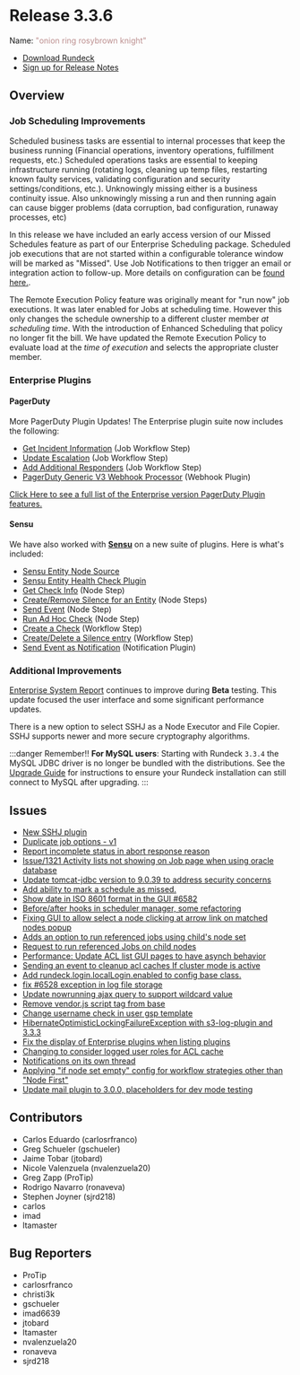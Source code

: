 # Release 3.3.6

Name: <span style="color: rosybrown"><span class="glyphicon glyphicon-knight"></span> "onion ring rosybrown knight"</span>

- [Download Rundeck](https://download.rundeck.com/)
- [Sign up for Release Notes](https://www.rundeck.com/release-notes-signup)

## Overview
### Job Scheduling Improvements
Scheduled business tasks are essential to internal processes that keep the business running (Financial operations, inventory operations, fulfillment requests, etc.) Scheduled operations tasks are essential to keeping infrastructure running (rotating logs, cleaning up temp files, restarting known faulty services, validating configuration and security settings/conditions, etc.). Unknowingly missing either is a business continuity issue. Also unknowingly missing a run and then running again can cause bigger problems (data corruption, bad configuration, runaway processes, etc)

In this release we have included an early access version of our Missed Schedules feature as part of our Enterprise Scheduling package. Scheduled job executions that are not started within a configurable tolerance window will be marked as "Missed".  Use Job Notifications to then trigger an email or integration action to follow-up.  More details on configuration can be [found here.](/manual/schedules/missedjobfires.md).

The Remote Execution Policy feature was originally meant for "run now" job executions. It was later enabled for Jobs at scheduling time. However this only changes the schedule ownership to a different cluster member *at scheduling time*.  With the introduction of Enhanced Scheduling that policy no longer fit the bill.  We have updated the Remote Execution Policy to evaluate load at the *time of execution* and selects the appropriate cluster member.

### Enterprise Plugins
#### PagerDuty
More PagerDuty Plugin Updates!  The Enterprise plugin suite now includes the following:
- [Get Incident Information](/manual/workflow-steps/pagerduty.html#pagerduty-get-incident) (Job Workflow Step)
- [Update Escalation](/manual/workflow-steps/pagerduty.html#pagerduty-update-escalation-policy) (Job Workflow Step)
- [Add Additional Responders](/manual/workflow-steps/pagerduty.html#pagerduty-add-additional-responders) (Job Workflow Step)
- [PagerDuty Generic V3 Webhook Processor](/manual/webhooks/pagerduty-run-job.html#getting-started) (Webhook Plugin)

[Click Here to see a full list of the Enterprise version PagerDuty Plugin features.](https://resources.rundeck.com/plugins/pagerduty-enterprise-plugins/)

#### Sensu
We have also worked with **[Sensu](https://www.sensu.io/)** on a new suite of plugins.  Here is what's included:
- [Sensu Entity Node Source](/manual/projects/resource-model-sources/sensu.md)
- [Sensu Entity Health Check Plugin](/manual/healthcheckplugins/sensu.md)
- [Get Check Info](/manual/node-steps/sensu.html#sensu-get-check-info) (Node Step)
- [Create/Remove Silence for an Entity](/manual/node-steps/sensu.html#sensu-create-silence-entry) (Node Steps)
- [Send Event](/manual/node-steps/sensu.html#sensu-event-create) (Node Step)
- [Run Ad Hoc Check](/manual/node-steps/sensu.html#sensu-run-ad-hoc-check) (Node Step)
- [Create a Check](/manual/workflow-steps/sensu.html#sensu-check-create) (Workflow Step)
- [Create/Delete a Silence entry](/manual/workflow-steps/sensu.html#sensu-create-silence-entry) (Workflow Step)
- [Send Event as Notification](/manual/notifications/sensu.md) (Notification Plugin)

### Additional Improvements

[Enterprise System Report](/manual/system-report.md) continues to improve during **Beta** testing.  This update focused the user interface and some significant performance updates.

There is a new option to select SSHJ as a Node Executor and File Copier. SSHJ supports newer and more secure cryptography algorithms.

:::danger Remember!!
**For MySQL users**: Starting with Rundeck `3.3.4` the MySQL JDBC driver is no longer be
bundled with the distributions. See the [Upgrade Guide](/upgrading/upgrading-to-rundeck-3.3.4.md)
for instructions to ensure your Rundeck installation can still connect to MySQL after upgrading.
:::

## Issues

* [New SSHJ plugin](https://github.com/rundeck/rundeck/pull/6594)
* [Duplicate job options - v1](https://github.com/rundeck/rundeck/pull/6505)
* [Report incomplete status in abort response reason](https://github.com/rundeck/rundeck/pull/6591)
* [Issue/1321 Activity lists not showing on Job page when using oracle database](https://github.com/rundeck/rundeck/pull/6590)
* [Update tomcat-jdbc version to 9.0.39 to address security concerns](https://github.com/rundeck/rundeck/pull/6589)
* [Add ability to mark a schedule as missed.](https://github.com/rundeck/rundeck/pull/6586)
* [Show date in ISO 8601 format in the GUI #6582](https://github.com/rundeck/rundeck/pull/6583)
* [Before/after hooks in scheduler manager, some refactoring](https://github.com/rundeck/rundeck/pull/6579)
* [Fixing GUI to allow select a node clicking at arrow link on matched nodes popup](https://github.com/rundeck/rundeck/pull/6574)
* [Adds an option to run referenced jobs using child's node set](https://github.com/rundeck/rundeck/pull/6573)
* [Request to run referenced Jobs on child nodes ](https://github.com/rundeck/rundeck/issues/6572)
* [Performance: Update ACL list GUI pages to have asynch behavior](https://github.com/rundeck/rundeck/pull/6568)
* [Sending an event to cleanup acl caches If cluster mode is active](https://github.com/rundeck/rundeck/pull/6567)
* [Add rundeck.login.localLogin.enabled to config base class.](https://github.com/rundeck/rundeck/pull/6563)
* [fix #6528 exception in log file storage](https://github.com/rundeck/rundeck/pull/6562)
* [Update nowrunning ajax query to support wildcard value](https://github.com/rundeck/rundeck/pull/6556)
* [Remove vendor.js script tag from base](https://github.com/rundeck/rundeck/pull/6554)
* [Change username check in user gsp template](https://github.com/rundeck/rundeck/pull/6532)
* [HibernateOptimisticLockingFailureException with s3-log-plugin and 3.3.3](https://github.com/rundeck/rundeck/issues/6528)
* [Fix the display of Enterprise plugins when listing plugins](https://github.com/rundeck/rundeck/pull/6525)
* [Changing to consider logged user roles for ACL cache](https://github.com/rundeck/rundeck/pull/6506)
* [Notifications on its own thread](https://github.com/rundeck/rundeck/pull/6494)
* [Applying "if node set empty" config for workflow strategies other than "Node First"](https://github.com/rundeck/rundeck/pull/6477)
* [Update mail plugin to 3.0.0, placeholders for dev mode testing](https://github.com/rundeck/rundeck/pull/6446)

## Contributors

* Carlos Eduardo (carlosrfranco)
* Greg Schueler (gschueler)
* Jaime Tobar (jtobard)
* Nicole Valenzuela (nvalenzuela20)
* Greg Zapp (ProTip)
* Rodrigo Navarro (ronaveva)
* Stephen Joyner (sjrd218)
* carlos
* imad
* ltamaster

## Bug Reporters

* ProTip
* carlosrfranco
* christi3k
* gschueler
* imad6639
* jtobard
* ltamaster
* nvalenzuela20
* ronaveva
* sjrd218
